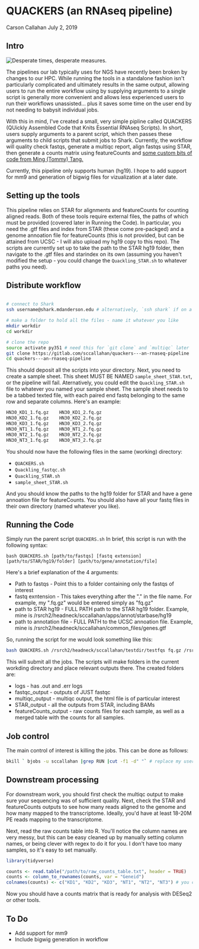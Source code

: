 QUACKERS (an RNAseq pipeline)
================
Carson Callahan
July 2, 2019

Intro
-----

![Desperate times, desperate measures.](http://static.makeuseof.com/wp-content/uploads/2017/12/weird-programming-principles-670x335.jpg "Desperate times, desperate measures.")

The pipelines our lab typically uses for NGS have recently been broken by changes to our HPC. While running the tools in a standalone fashion isn't particularly complicated and ultimately results in the same output, allowing users to run the entire workflow using by supplying arguments to a single script is generally more convenient and allows less experienced users to run their workflows unassisted... plus it saves some time on the user end by not needing to babysit individual jobs.

With this in mind, I've created a small, very simple pipline called QUACKERS (QUickly Assembled Code that Knits Essential RNAseq Scripts). In short, users supply arguments to a parent script, which then passes these arguments to child scripts that submit jobs to Shark. Currently, the workflow will quality check fastqs, generate a multiqc report, align fastqs using STAR, then generate a counts matrix using featureCounts and [some custom bits of code from Ming (Tommy) Tang.](https://divingintogeneticsandgenomics.rbind.io/post/merge-featurecount-table-from-rnaseq/)

Currently, this pipeline only supports human (hg19). I hope to add support for mm9 and generation of bigwig files for vizualization at a later date.

Setting up the tools
--------------------

This pipeline relies on STAR for alignments and featureCounts for counting aligned reads. Both of these tools require external files, the paths of which must be provided (covered later in Running the Code). In particular, you need the .gtf files and index from STAR (these come pre-packged) and a genome annoation file for featureCounts (this is not provided, but can be attained from UCSC - I will also upload my hg19 copy to this repo). The scripts are currently set up to take the path to the STAR hg19 folder, then navigate to the .gtf files and starindex on its own (assuming you haven't modified the setup - you could change the `Quackling_STAR.sh` to whatever paths you need).

Distribute workflow
-------------------

``` bash

# connect to Shark
ssh username@shark.mdanderson.edu # alternatively, `ssh shark` if on a hard connection

# make a folder to hold all the files - name it whatever you like
mkdir workdir
cd workdir

# clone the repo
source activate py351 # need this for `git clone` and `multiqc` later
git clone https://gitlab.com/sccallahan/quackers---an-rnaseq-pipeline
cd quackers---an-rnaseq-pipeline
```

This should deposit all the scripts into your directory. Next, you need to create a sample sheet. This sheet MUST BE NAMED `sample_sheet_STAR.txt`, or the pipeline will fail. Aternatively, you could edit the `Quackling_STAR.sh` file to whatever you named your sample sheet. The sample sheet needs to be a tabbed texted file, with each paired end fastq belonging to the same row and separate columns. Here's an example:

``` bash
HN30_KD1_1.fq.gz    HN30_KD1_2.fq.gz
HN30_KD2_1.fq.gz    HN30_KD2_2.fq.gz
HN30_KD3_1.fq.gz    HN30_KD3_2.fq.gz
HN30_NT1_1.fq.gz    HN30_NT1_2.fq.gz
HN30_NT2_1.fq.gz    HN30_NT2_2.fq.gz
HN30_NT3_1.fq.gz    HN30_NT3_2.fq.gz
```

You should now have the following files in the same (working) directory:

-   `QUACKERS.sh`
-   `Quackling_fastqc.sh`
-   `Quackling_STAR.sh`
-   `sample_sheet_STAR.sh`

And you should know the paths to the hg19 folder for STAR and have a gene annoation file for featureCounts. You should also have all your fastq files in their own directory (named whatever you like).

Running the Code
----------------

Simply run the parent script `QUACKERS.sh` In brief, this script is run with the following syntax:

`bash QUACKERS.sh [path/to/fastqs] [fastq extension] [path/to/STAR/hg19/folder] [path/to/gene/annotation/file]`

Here's a brief explanation of the 4 arguments:

-   Path to fastqs - Point this to a folder containing only the fastqs of interest
-   fastq exntension - This takes everything after the "." in the file name. For example, my ".fq.gz" would be entered simply as "fq.gz"
-   path to STAR hg19 - FULL PATH path to the STAR hg19 folder. Example, mine is /rsrch2/headneck/sccallahan/apps/annot/starbase/hg19
-   path to annotation file - FULL PATH to the UCSC annoation file. Example, mine is /rsrch2/headneck/sccallahan/common\_files/genes.gtf

So, running the script for me would look something like this:

``` bash
bash QUACKERS.sh /rsrch2/headneck/sccallahan/testdir/testfqs fq.gz /rsrch2/headneck/sccallahan/apps/annot/starbase/hg19 /rsrch2/headneck/sccallahan/common_files/genes.gtf
```

This will submit all the jobs. The scripts will make folders in the current workding directory and place relevant outputs there. The created folders are:

-   logs - has .out and .err logs
-   fastqc\_output - outputs of JUST fastqc
-   multiqc\_output - multiqc output, the html file is of particular interest
-   STAR\_output - all the outputs from STAR, including BAMs
-   featureCounts\_output - raw counts files for each sample, as well as a merged table with the counts for all samples.

Job control
-----------

The main control of interest is killing the jobs. This can be done as follows:

``` bash
bkill ` bjobs -u sccallahan |grep RUN |cut -f1 -d" "` # replace my username with yours, can also change RUN to PEND or relevant status
```

Downstream processing
---------------------

For downstream work, you should first check the multiqc output to make sure your sequencing was of sufficient quality. Next, check the STAR and featureCounts outputs to see how many reads aligned to the genome and how many mapped to the transcriptome. Ideally, you'd have at least 18-20M PE reads mapping to the transcriptome.

Next, read the raw counts table into R. You'll notice the column names are very messy, but this can be easy cleaned up by manually setting column names, or being clever with regex to do it for you. I don't have too many samples, so it's easy to set manually.

``` r
library(tidyverse)

counts <- read.table("/path/to/raw_counts_table.txt", header = TRUE)
counts <- column_to_rownames(counts, var = "Geneid")
colnames(counts) <- c("KD1", "KD2", "KD3", "NT1", "NT2", "NT3") # you could also try some regex here, which is useful if you have tons of samples
```

Now you should have a counts matrix that is ready for analysis with DESeq2 or other tools.

To Do
-----

-   Add support for mm9
-   Include bigwig generation in workflow

